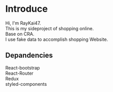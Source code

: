 # Introduce

Hi, I'm RayKai47.\
This is my sideproject of shopping online.\
Base on CRA.\
I use fake data to accomplish shopping Website.

## Depandencies

React-bootstrap\
React-Router\
Redux\
styled-components

